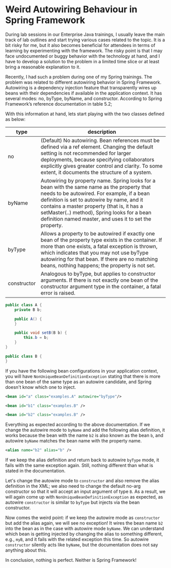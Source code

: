 # Weird Autowiring Behaviour in Spring Framework

During lab sessions in our Enterprise Java trainings, I usually leave the main track of lab outlines and start trying 
various cases related to the topic. It is a bit risky for me, but it also becomes beneficial for attendees in terms of 
learning by experimenting with the framework. The risky point is that I may face undocumented or buggy behavior with the 
technology at hand, and I have to develop a solution to the problem in a limited time slice or at least bring a reasonable 
explanation to it.

Recently, I had such a problem during one of my Spring trainings. The problem was related to different autowiring behavior 
in Spring Framework. Autowiring is a dependency injection feature that transparently wires up beans with their dependencies 
if available in the application context. It has several modes: no, byType, byName, and constructor. According to Spring 
Framework’s reference documentation in table 5.2;

With this information at hand, lets start playing with the two classes defined as below:

| type        | description |
|-------------|-------------|
| no          |   (Default) No autowiring. Bean references must be defined via a ref element. Changing the default setting is not recommended for larger deployments, because specifying collaborators explicitly gives greater control and clarity. To some extent, it documents the structure of a system.          |
| byName      |   Autowiring by property name. Spring looks for a bean with the same name as the property that needs to be autowired. For example, if a bean definition is set to autowire by name, and it contains a master property (that is, it has a setMaster(..) method), Spring looks for a bean definition named master, and uses it to set the property.          |
| byType      |   Allows a property to be autowired if exactly one bean of the property type exists in the container. If more than one exists, a fatal exception is thrown, which indicates that you may not use byType autowiring for that bean. If there are no matching beans, nothing happens; the property is not set.          |
| constructor |   Analogous to byType, but applies to constructor arguments. If there is not exactly one bean of the constructor argument type in the container, a fatal error is raised.          |


```java
public class A {
	private B b;

	public A() {
	}

	public void setB(B b) {
		this.b = b;
	}
}

public class B {
}
```

If you have the following bean configurations in your application context, you will have `NonUniqueBeanDefinitionException` 
stating that there is more than one bean of the same type as an autowire candidate, and Spring doesn't know which one to 
inject.

```xml
<bean id="a" class="examples.A" autowire="byType"/>

<bean id="b1" class="examples.B" />

<bean id="b2" class="examples.B" />
```

Everything as expected according to the above documentation. If we change the autowire mode to `byName` and add the 
following alias definition, it works because the bean with the name `b2` is also known as the bean `b`, and autowire 
`byName` matches the bean name with the property name.

```xml
<alias name="b2" alias="b" />
```

If we keep the alias definition and return back to autowire `byType` mode, it fails with the same exception again. Still, 
nothing different than what is stated in the documentation.

Let's change the autowire mode to `constructor` and also remove the alias definition in the XML; we also need to change 
the default no-arg constructor so that it will accept an input argument of type `B`. As a result, we will again come up 
with `NonUniqueBeanDefinitionException` as expected, as autowire `constructor` is similar to `byType` but injects via 
the bean constructor.

Now comes the weird point: if we keep the autowire mode as `constructor` but add the alias again, we will see no exception! 
It wires the bean name `b2` into the bean as in the case with autowire mode `byName`. We can understand which bean is 
getting injected by changing the alias to something different, e.g., `myB`, and it fails with the related exception this 
time. So autowire `constructor` silently acts like `byName`, but the documentation does not say anything about this.

In conclusion, nothing is perfect. Neither is Spring Framework!

